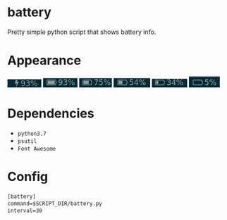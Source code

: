 # battery

Pretty simple python script that shows battery info.
# Appearance
![](charge.png)
![](full.png)
![](three-quarters.png)
![](half.png)
![](quarter.png)
![](empty.png)


# Dependencies

* `python3.7`
* `psutil`
* `Font Awesome`

# Config

```
[battery]
command=$SCRIPT_DIR/battery.py
interval=30
```

